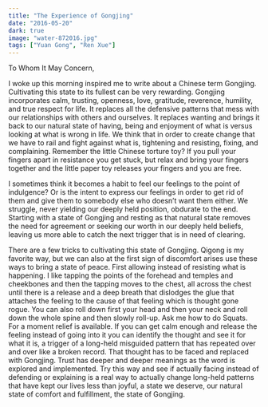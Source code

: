 ```yaml
---
title: "The Experience of Gongjing"
date: "2016-05-20"
dark: true
image: "water-872016.jpg"
tags: ["Yuan Gong", "Ren Xue"]
---
```

To Whom It May Concern,

I woke up this morning inspired me to write about a Chinese term Gongjing.
Cultivating this state to its fullest can be very rewarding.  Gongjing
incorporates calm, trusting, openness, love, gratitude, reverence, humility, and
true respect for life.  It replaces all the defensive patterns that mess with
our relationships with others and ourselves.  It replaces wanting and brings it
back to our natural state of having, being and enjoyment of what is versus
looking at what is wrong in life.  We think that in order to create change that
we have to rail and fight against what is, tightening and resisting, fixing, and
complaining. Remember the little Chinese torture toy? If you pull your fingers
apart in resistance you get stuck, but relax and bring your fingers together and
the little paper toy releases your fingers and you are free.

I sometimes think it becomes a habit to feel our feelings to the point of
indulgence? Or is the intent to express our feelings in order to get rid of them
and give them to somebody else who doesn’t want them either. We struggle, never
yielding our deeply held position, obdurate to the end. Starting with a state of
Gongjing and resting as that natural state removes the need for agreement or
seeking our worth in our deeply held beliefs, leaving us more able to catch the
next trigger that is in need of clearing.

There are a few tricks to cultivating this state of Gongjing. Qigong is my
favorite way, but we can also at the first sign of discomfort arises use these
ways to bring a state of peace. First allowing instead of resisting what is
happening. I like tapping the points of the forehead and temples and cheekbones
and then the tapping moves to the chest, all across the chest until there is a
release and a deep breath that dislodges the glue that attaches the feeling to
the cause of that feeling which is thought gone rogue. You can also roll down
first your head and then your neck and roll down the whole spine and then slowly
roll-up. Ask me how to do Squats. For a moment relief is available. If you can
get calm enough and release the feeling instead of going into it you can
identify the thought and see it for what it is, a trigger of a long-held
misguided pattern that has repeated over and over like a broken record.  That
thought has to be faced and replaced with Gongjing. Trust has deeper and deeper
meanings as the word is explored and implemented. Try this way and see if
actually facing instead of defending or explaining is a real way to actually
change long-held patterns that have kept our lives less than joyful, a state we
deserve, our natural state of comfort and fulfillment, the state of Gongjing.
